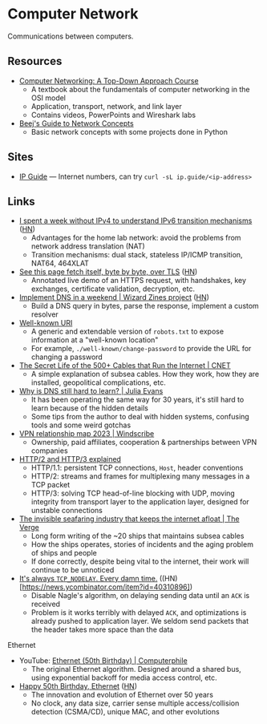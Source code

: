 # Computer Network

Communications between computers.

## Resources

- [Computer Networking: A Top-Down Approach Course](https://gaia.cs.umass.edu/kurose_ross/lectures.php)
  - A textbook about the fundamentals of computer networking in the OSI model
  - Application, transport, network, and link layer
  - Contains videos, PowerPoints and Wireshark labs
- [Beej's Guide to Network Concepts](https://beej.us/guide/bgnet0/html/split/)
  - Basic network concepts with some projects done in Python

## Sites

- [IP Guide](https://ip.guide/) — Internet numbers, can try
  `curl -sL ip.guide/<ip-address>`

## Links

- [I spent a week without IPv4 to understand IPv6 transition mechanisms](https://www.apalrd.net/posts/2023/network_ipv6/)
  ([HN](https://news.ycombinator.com/item?id=35041829))
  - Advantages for the home lab network: avoid the problems from network address
    translation (NAT)
  - Transition mechanisms: dual stack, stateless IP/ICMP transition, NAT64,
    464XLAT
- [See this page fetch itself, byte by byte, over TLS](https://subtls.pages.dev/)
  ([HN](https://news.ycombinator.com/item?id=35884437))
  - Annotated live demo of an HTTPS request, with handshakes, key exchanges,
    certificate validation, decryption, etc.
- [Implement DNS in a weekend | Wizard Zines project](https://implement-dns.wizardzines.com/)
  ([HN](https://news.ycombinator.com/item?id=35916064))
  - Build a DNS query in bytes, parse the response, implement a custom resolver
- [Well-known URI](https://en.wikipedia.org/w/index.php?title=Well-known_URI#List_of_well-known_URIs)
  - A generic and extendable version of `robots.txt` to expose information at a
    "well-known location"
  - For example, `./well-known/change-password` to provide the URL for changing
    a password
- [The Secret Life of the 500+ Cables that Run the Internet | CNET](https://www.cnet.com/home/internet/features/the-secret-life-of-the-500-cables-that-run-the-internet/)
  - A simple explanation of subsea cables. How they work, how they are
    installed, geopolitical complications, etc.
- [Why is DNS still hard to learn? | Julia Evans](https://jvns.ca/blog/2023/07/28/why-is-dns-still-hard-to-learn/)
  - It has been operating the same way for 30 years, it's still hard to learn
    because of the hidden details
  - Some tips from the author to deal with hidden systems, confusing tools and
    some weird gotchas
- [VPN relationship map 2023 | Windscribe](https://windscribe.com/vpnmap)
  - Ownership, paid affiliates, cooperation & partnerships between VPN companies
- [HTTP/2 and HTTP/3 explained](https://alexandrehtrb.github.io/posts/2024/03/http2-and-http3-explained/)
  - HTTP/1.1: persistent TCP connections, `Host`, header conventions
  - HTTP/2: streams and frames for multiplexing many messages in a TCP packet
  - HTTP/3: solving TCP head-of-line blocking with UDP, moving integrity from
    transport layer to the application layer, designed for unstable connections
- [The invisible seafaring industry that keeps the internet afloat | The Verge](https://www.theverge.com/c/24070570/internet-cables-undersea-deep-repair-ships)
  - Long form writing of the ~20 ships that maintains subsea cables
  - How the ships operates, stories of incidents and the aging problem of ships
    and people
  - If done correctly, despite being vital to the internet, their work will
    continue to be unnoticed
- [It's always `TCP_NODELAY`. Every damn time.](https://brooker.co.za/blog/2024/05/09/nagle.html)
  ((HN)[https://news.ycombinator.com/item?id=40310896])
  - Disable Nagle's algorithm, on delaying sending data until an `ACK` is
    received
  - Problem is it works terribly with delayed `ACK`, and optimizations is
    already pushed to application layer. We seldom send packets that the header
    takes more space than the data

Ethernet

- YouTube:
  [Ethernet (50th Birthday) | Computerphile](https://youtu.be/TkOVgkcrvbg)
  - The original Ethernet algorithm. Designed around a shared bus, using
    exponential backoff for media access control, etc.
- [Happy 50th Birthday, Ethernet](https://blog.apnic.net/2023/06/29/happy-50th-birthday-ethernet/)
  ([HN](https://news.ycombinator.com/item?id=36517832))
  - The innovation and evolution of Ethernet over 50 years
  - No clock, any data size, carrier sense multiple access/collision detection
    (CSMA/CD), unique MAC, and other evolutions
